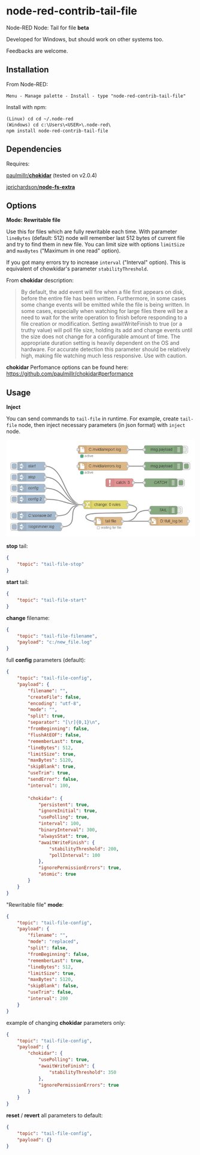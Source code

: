 # node-red-contrib-tail-file

Node-RED Node: Tail for file **beta**

Developed for Windows, but should work on other systems too.

Feedbacks are welcome.

## Installation

From Node-RED:
```
Menu - Manage palette - Install - type "node-red-contrib-tail-file"
```
Install with npm:
```
(Linux) cd cd ~/.node-red
(Windows) cd c:\Users\<USER>\.node-red\
npm install node-red-contrib-tail-file
```

## Dependencies

Requires:

[paulmillr/**chokidar**](https://github.com/paulmillr/chokidar) (tested on v2.0.4)

[jprichardson/**node-fs-extra**](https://github.com/jprichardson/node-fs-extra)

## Options

**Mode: Rewritable file**

Use this for files which are fully rewritable each time. With parameter `lineBytes` (default: 512) node will remember last 512 bytes of current file and try to find them in new file. You can limit size with options `limitSize` and `maxBytes` ("Maximum in one read" option).

If you got many errors try to increase `interval` ("Interval" option). This is equivalent of chowkidar's parameter `stabilityThreshold`.

From **chokidar** description:
> By default, the add event will fire when a file first appears on disk, before the entire file has been written. Furthermore, in some cases some change events will be emitted while the file is being written. In some cases, especially when watching for large files there will be a need to wait for the write operation to finish before responding to a file creation or modification. Setting awaitWriteFinish to true (or a truthy value) will poll file size, holding its add and change events until the size does not change for a configurable amount of time. The appropriate duration setting is heavily dependent on the OS and hardware. For accurate detection this parameter should be relatively high, making file watching much less responsive. Use with caution.

**chokidar** Perfomance options can be found here:
https://github.com/paulmillr/chokidar#performance


## Usage

**Inject**

You can send commands to `tail-file` in runtime.
For example, create `tail-file` node, then inject necessary parameters (in json format) with `inject` node.

![Inject Example](images/inject.png)

**stop** tail:
```json
{
    "topic": "tail-file-stop"
}
```

**start** tail:
```json
{
    "topic": "tail-file-start"
}
```

**change** filename:
```json
{
    "topic": "tail-file-filename",
    "payload": "c:/new_file.log"
}
```

full **config** parameters (default):
```json
{
    "topic": "tail-file-config",
    "payload": {
        "filename": "",
        "createFile": false,
        "encoding": "utf-8",
        "mode": "",
        "split": true,
        "separator": "[\r]{0,1}\n",
        "fromBeginning": false,
        "flushAtEOF": false,
        "rememberLast": true,
        "lineBytes": 512,
        "limitSize": true,
        "maxBytes": 5120,
        "skipBlank": true,
        "useTrim": true,
        "sendError": false,
        "interval": 100,
        
        "chokidar": {
            "persistent": true,
            "ignoreInitial": true,
            "usePolling": true,
            "interval": 100,
            "binaryInterval": 300,
            "alwaysStat": true,
            "awaitWriteFinish": {
                "stabilityThreshold": 200,
                "pollInterval": 100
            },
            "ignorePermissionErrors": true,
            "atomic": true
        }
    }
}
```

"Rewritable file" **mode**:
```json
{
    "topic": "tail-file-config",
    "payload": {
        "filename": "",
        "mode": "replaced",
        "split": false,
        "fromBeginning": false,
        "rememberLast": true,
        "lineBytes": 512,
        "limitSize": true,
        "maxBytes": 5120,
        "skipBlank": false,
        "useTrim": false,
        "interval": 200
    }
}
```

example of changing **chokidar** parameters only:
```json
{
    "topic": "tail-file-config",
    "payload": {
        "chokidar": {
            "usePolling": true,
            "awaitWriteFinish": {
                "stabilityThreshold": 350
            },
            "ignorePermissionErrors": true
        }
    }
}
```

**reset** / **revert** all parameters to default:
```json
{
    "topic": "tail-file-config",
    "payload": {}
}
```


